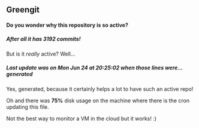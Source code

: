 ## Greengit

#### Do you wonder why this repository is so active?

##### After all it has 3192 commits!

But is it *really* active? Well...

##### Last update was on Mon Jun 24 at 20:25:02 when those lines were... generated

Yes, generated, because it certainly helps a lot to have such an active repo!

Oh and there was **75%** disk usage on the machine
where there is the cron updating this file.

Not the best way to monitor a VM in the cloud but it works! :)
